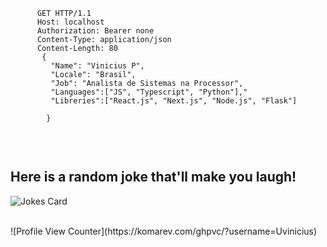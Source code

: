 
<pre>
   <code>
      GET HTTP/1.1
      Host: localhost
      Authorization: Bearer none
      Content-Type: application/json
      Content-Length: 80
       {
         "Name": "Vinicius P",
         "Locale": "Brasil",
         "Job": "Analista de Sistemas na Processor",
         "Languages":["JS", "Typescript", "Python"],"
         "Libreries":["React.js", "Next.js", "Node.js", "Flask"]
         
        }
   </code>
</pre>

<br/>
 
##   Here is a random joke that'll make you laugh!
![Jokes Card](https://readme-jokes.vercel.app/api)

<br/>
![Profile View Counter](https://komarev.com/ghpvc/?username=Uvinicius)
 
